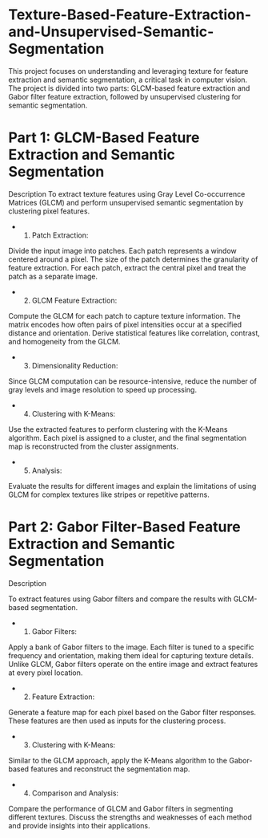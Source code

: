 # Texture-Based-Feature-Extraction-and-Unsupervised-Semantic-Segmentation
This project focuses on understanding and leveraging texture for feature extraction and semantic segmentation, a critical task in computer vision. The project is divided into two parts: GLCM-based feature extraction and Gabor filter feature extraction, followed by unsupervised clustering for semantic segmentation.

# Part 1: GLCM-Based Feature Extraction and Semantic Segmentation
Description
To extract texture features using Gray Level Co-occurrence Matrices (GLCM) and perform unsupervised semantic segmentation by clustering pixel features.

* 1. Patch Extraction:

Divide the input image into patches. Each patch represents a window centered around a pixel. The size of the patch determines the granularity of feature extraction.
For each patch, extract the central pixel and treat the patch as a separate image.

* 2. GLCM Feature Extraction:

Compute the GLCM for each patch to capture texture information. The matrix encodes how often pairs of pixel intensities occur at a specified distance and orientation.
Derive statistical features like correlation, contrast, and homogeneity from the GLCM.

* 3. Dimensionality Reduction:

Since GLCM computation can be resource-intensive, reduce the number of gray levels and image resolution to speed up processing.

* 4. Clustering with K-Means:

Use the extracted features to perform clustering with the K-Means algorithm. Each pixel is assigned to a cluster, and the final segmentation map is reconstructed from the cluster assignments.

* 5. Analysis:

Evaluate the results for different images and explain the limitations of using GLCM for complex textures like stripes or repetitive patterns.

# Part 2: Gabor Filter-Based Feature Extraction and Semantic Segmentation

Description

To extract features using Gabor filters and compare the results with GLCM-based segmentation.

* 1. Gabor Filters:

Apply a bank of Gabor filters to the image. Each filter is tuned to a specific frequency and orientation, making them ideal for capturing texture details.
Unlike GLCM, Gabor filters operate on the entire image and extract features at every pixel location.

* 2. Feature Extraction:

Generate a feature map for each pixel based on the Gabor filter responses. These features are then used as inputs for the clustering process.

* 3. Clustering with K-Means:

Similar to the GLCM approach, apply the K-Means algorithm to the Gabor-based features and reconstruct the segmentation map.

* 4. Comparison and Analysis:

Compare the performance of GLCM and Gabor filters in segmenting different textures. Discuss the strengths and weaknesses of each method and provide insights into their applications.
